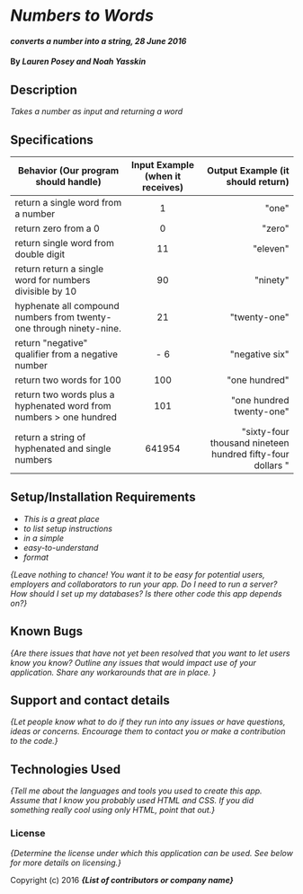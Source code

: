 # _Numbers to Words_

#### _converts a number into a string, 28 June 2016_

#### By _**Lauren Posey and Noah Yasskin**_

## Description

_Takes a number as input and returning a word_

## Specifications


| Behavior (Our program should handle) | Input Example (when it receives) | Output Example (it should return)|
| ------------- |:-------------:| -----:|
| return a single word from a number | 1 | "one" |
| return zero from a 0 | 0 | "zero" |
| return single word from double digit | 11 | "eleven" |
| return return a single word for numbers divisible by 10 | 90 | "ninety" |
| hyphenate all compound numbers from twenty-one through ninety-nine. | 21 | "twenty-one" |
| return "negative" qualifier from a negative number | - 6 | "negative six" |
| return two words for 100 | 100 | "one hundred" |
| return two words plus a hyphenated word from numbers > one hundred | 101 | "one hundred twenty-one" |
| return a string of hyphenated and single numbers | 641954 | "sixty-four thousand nineteen hundred fifty-four dollars " |



## Setup/Installation Requirements

* _This is a great place_
* _to list setup instructions_
* _in a simple_
* _easy-to-understand_
* _format_

_{Leave nothing to chance! You want it to be easy for potential users, employers and collaborators to run your app. Do I need to run a server? How should I set up my databases? Is there other code this app depends on?}_

## Known Bugs

_{Are there issues that have not yet been resolved that you want to let users know you know?  Outline any issues that would impact use of your application.  Share any workarounds that are in place. }_

## Support and contact details

_{Let people know what to do if they run into any issues or have questions, ideas or concerns.  Encourage them to contact you or make a contribution to the code.}_

## Technologies Used

_{Tell me about the languages and tools you used to create this app. Assume that I know you probably used HTML and CSS. If you did something really cool using only HTML, point that out.}_

### License

*{Determine the license under which this application can be used.  See below for more details on licensing.}*

Copyright (c) 2016 **_{List of contributors or company name}_**
